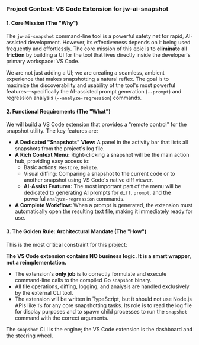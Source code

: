 
### **Project Context: VS Code Extension for jw-ai-snapshot**

#### **1. Core Mission (The "Why")**

The `jw-ai-snapshot` command-line tool is a powerful safety net for rapid, AI-assisted development. However, its effectiveness depends on it being used frequently and effortlessly. The core mission of this epic is to **eliminate all friction** by building a UI for the tool that lives directly inside the developer's primary workspace: VS Code.

We are not just adding a UI; we are creating a seamless, ambient experience that makes snapshotting a natural reflex. The goal is to maximize the discoverability and usability of the tool's most powerful features—specifically the AI-assisted prompt generation (`--prompt`) and regression analysis (`--analyze-regression`) commands.

#### **2. Functional Requirements (The "What")**

We will build a VS Code extension that provides a "remote control" for the snapshot utility. The key features are:

*   **A Dedicated "Snapshots" View:** A panel in the activity bar that lists all snapshots from the project's log file.
*   **A Rich Context Menu:** Right-clicking a snapshot will be the main action hub, providing easy access to:
    *   Basic actions: `Restore`, `Delete`.
    *   Visual diffing: Comparing a snapshot to the current code or to another snapshot using VS Code's native diff viewer.
    *   **AI-Assist Features:** The most important part of the menu will be dedicated to generating AI prompts for `diff`, `prompt`, and the powerful `analyze-regression` commands.
*   **A Complete Workflow:** When a prompt is generated, the extension must automatically open the resulting text file, making it immediately ready for use.

#### **3. The Golden Rule: Architectural Mandate (The "How")**

This is the most critical constraint for this project:

**The VS Code extension contains NO business logic. It is a smart wrapper, not a reimplementation.**

*   The extension's **only job** is to correctly formulate and execute command-line calls to the compiled Go `snapshot` binary.
*   All file operations, diffing, logging, and analysis are handled exclusively by the external CLI tool.
*   The extension will be written in TypeScript, but it should not use Node.js APIs like `fs` for any core snapshotting tasks. Its role is to read the log file for display purposes and to spawn child processes to run the `snapshot` command with the correct arguments.

The `snapshot` CLI is the engine; the VS Code extension is the dashboard and the steering wheel.